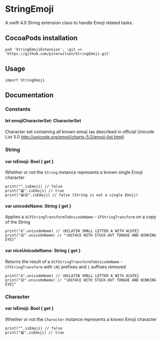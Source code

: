 # StringEmoji
A swift 4.0 String extension class to handle Emoji related tasks.

## CocoaPods installation

```
pod 'StringEmojiExtension', :git => 'https://github.com/piterwilson/StringEmoji.git'
```

## Usage

```
import StringEmoji
```

## Documentation

### Constants

#### let emojiCharacterSet: CharacterSet

Character set containing all known emoji (as described in official Unicode List 5.0 http://unicode.org/emoji/charts-5.0/emoji-list.html)

### String

#### var isEmoji: Bool { get }

Whether or not the `String` instance represents a known single Emoji character

```
print("".isEmoji) // false
print("😁".isEmoji) // true
print("😁😜".isEmoji) // false (String is not a single Emoji)
```

#### var unicodeName: String { get }

Applies a `kCFStringTransformToUnicodeName` - `CFStringTransform` on a copy of the String

```
print("á".unicodeName) // \N{LATIN SMALL LETTER A WITH ACUTE}
print("😜".unicodeName) // "\N{FACE WITH STUCK-OUT TONGUE AND WINKING EYE}"
```

#### var niceUnicodeName: String { get }

Returns the result of a `kCFStringTransformToUnicodeName` - `CFStringTransform` with `\N{` prefixes and `}` suffixes removed

```
print("á".unicodeName) // \N{LATIN SMALL LETTER A WITH ACUTE}
print("😜".unicodeName) // "\N{FACE WITH STUCK-OUT TONGUE AND WINKING EYE}"
```

### Character

#### var isEmoji: Bool { get }

Whether or not the `Character` instance represents a known Emoji character

```
print("".isEmoji) // false
print("😁".isEmoji) // true
```
